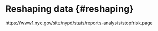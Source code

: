 # Reshaping data {#reshaping}


https://www1.nyc.gov/site/nypd/stats/reports-analysis/stopfrisk.page
